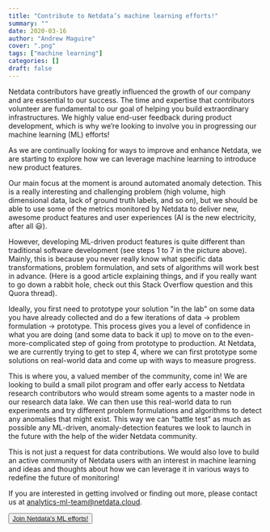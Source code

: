 ```yaml
---
title: "Contribute to Netdata’s machine learning efforts!"
summary: ""
date: 2020-03-16
author: "Andrew Maguire" 
cover: ".png"
tags: ["machine learning"] 
categories: [] 
draft: false
---
```


Netdata contributors have greatly influenced the growth of our company and are essential to our success. The time and
expertise that contributors volunteer are fundamental to our goal of helping you build extraordinary infrastructures. We
highly value end-user feedback during product development, which is why we’re looking to involve you in progressing our
machine learning (ML) efforts! 

<!--more-->

As we are continually looking for ways to improve and enhance Netdata, we are starting to explore how we can leverage
machine learning to introduce new product features.

Our main focus at the moment is around automated anomaly detection. This is a really interesting and challenging problem
(high volume, high dimensional data, lack of ground truth labels, and so on), but we should be able to use some of the
metrics monitored by Netdata to deliver new, awesome product features and user experiences (AI is the new electricity,
after all 😃). 

However, developing ML-driven product features is quite different than traditional software development (see steps 1 to
7 in the picture above). Mainly, this is because you never really know what specific data transformations, problem
formulation, and sets of algorithms will work best in advance. (Here is a good article explaining things, and if you
really want to go down a rabbit hole, check out this Stack Overflow question and this Quora thread).  

Ideally, you first need to prototype your solution "in the lab" on some data you have already collected and do a few
iterations of data → problem formulation → prototype. This process gives you a level of confidence in what you are doing
(and some data to back it up) to move on to the even-more-complicated step of going from prototype to production. At
Netdata, we are currently trying to get to step 4, where we can first prototype some solutions on real-world data and
come up with ways to measure progress. 

This is where you, a valued member of the community, come in! We are looking to build a small pilot program and offer
early access to Netdata research contributors who would stream some agents to a master node in our research data lake.
We can then use this real-world data to run experiments and try different problem formulations and algorithms to detect
any anomalies that might exist. This way we can “battle test” as much as possible any ML-driven, anomaly-detection
features we look to launch in the future with the help of the wider Netdata community.

This is not just a request for data contributions. We would also love to build an active community of Netdata users with an
interest in machine learning and ideas and thoughts about how we can leverage it in various ways to redefine the future
of monitoring!

If you are interested in getting involved or finding out more, please contact us at
[analytics-ml-team@netdata.cloud](mailto:analytics-ml-team@netdata.cloud). 

<div class="post-cta">
<button>
  <a href="mailto:analytics-ml-team@netdata.cloud">Join Netdata's ML efforts!</a>
</button>
</div>
